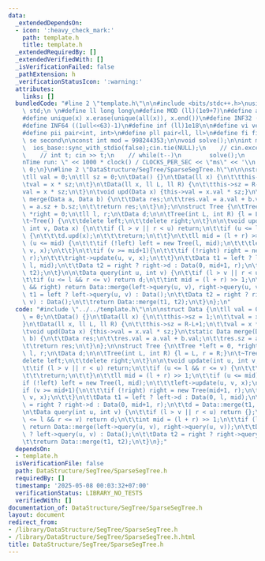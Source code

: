 ```yaml
---
data:
  _extendedDependsOn:
  - icon: ':heavy_check_mark:'
    path: template.h
    title: template.h
  _extendedRequiredBy: []
  _extendedVerifiedWith: []
  _isVerificationFailed: false
  _pathExtension: h
  _verificationStatusIcon: ':warning:'
  attributes:
    links: []
  bundledCode: "#line 2 \"template.h\"\n\n#include <bits/stdc++.h>\nusing namespace\
    \ std;\n \n#define ll long long\n#define MOD (ll)(1e9+7)\n#define all(x) (x).begin(),(x).end()\n\
    #define unique(x) x.erase(unique(all(x)), x.end())\n#define INF32 ((1ull<<31)-1)\n\
    #define INF64 ((1ull<<63)-1)\n#define inf (ll)1e18\n\n#define vi vector<int>\n\
    #define pii pair<int, int>\n#define pll pair<ll, ll>\n#define fi first\n#define\
    \ se second\n\nconst int mod = 998244353;\n\nvoid solve();\n\nint main(){\n  \
    \  ios_base::sync_with_stdio(false);cin.tie(NULL);\n    // cin.exceptions(cin.failbit);\n\
    \    // int t; cin >> t;\n    // while(t--)\n        solve();\n    cerr << \"\\\
    nTime run: \" << 1000 * clock() / CLOCKS_PER_SEC << \"ms\" << '\\n';\n    return\
    \ 0;\n}\n#line 2 \"DataStructure/SegTree/SparseSegTree.h\"\n\n\nstruct Data {\n\
    \tll val = 0;\n\tll sz = 0;\n\tData() {}\n\tData(ll x) {\n\t\tthis->sz = 1;\n\t\
    \tval = x * sz;\n\t}\n\tData(ll x, ll L, ll R) {\n\t\tthis->sz = R-L+1;\n\t\t\
    val = x * sz;\n\t}\n\tvoid upd(Data x) {this->val = x.val * sz;}\n\tstatic Data\
    \ merge(Data a, Data b) {\n\t\tData res;\n\t\tres.val = a.val + b.val;\n\t\tres.sz\
    \ = a.sz + b.sz;\n\t\treturn res;\n\t}\n};\n\nstruct Tree {\n\tTree *left = 0,\
    \ *right = 0;\n\tll l, r;\n\tData d;\n\n\tTree(int L, int R) {l = L, r = R;}\n\
    \t~Tree() {\n\t\tdelete left;\n\t\tdelete right;\n\t}\n\n\tvoid update(int u,\
    \ int v, Data x) {\n\t\tif (l > v || r < u) return;\n\t\tif (u <= l && r <= v)\
    \ {\n\t\t\td.upd(x);\n\t\t\treturn;\n\t\t}\n\t\tll mid = (l + r) >> 1;\n\t\tif\
    \ (u <= mid) {\n\t\t\tif (!left) left = new Tree(l, mid);\n\t\t\tleft->update(u,\
    \ v, x);\n\t\t}\n\t\tif (v >= mid+1){\n\t\t\tif (!right) right = new Tree(mid+1,\
    \ r);\n\t\t\tright->update(u, v, x);\n\t\t}\n\t\tData t1 = left ? left->d : Data(0,\
    \ l, mid);\n\t\tData t2 = right ? right->d : Data(0, mid+1, r);\n\t\td = Data::merge(t1,\
    \ t2);\n\t}\n\n\tData query(int u, int v) {\n\t\tif (l > v || r < u) return {};\n\
    \t\tif (u <= l && r <= v) return d;\n\t\tint mid = (l + r) >> 1;\n\t\tif (left\
    \ && right) return Data::merge(left->query(u, v), right->query(u, v));\n\t\tData\
    \ t1 = left ? left->query(u, v) : Data();\n\t\tData t2 = right ? right->query(u,\
    \ v) : Data();\n\t\treturn Data::merge(t1, t2);\n\t}\n};\n"
  code: "#include \"../../template.h\"\n\n\nstruct Data {\n\tll val = 0;\n\tll sz\
    \ = 0;\n\tData() {}\n\tData(ll x) {\n\t\tthis->sz = 1;\n\t\tval = x * sz;\n\t\
    }\n\tData(ll x, ll L, ll R) {\n\t\tthis->sz = R-L+1;\n\t\tval = x * sz;\n\t}\n\
    \tvoid upd(Data x) {this->val = x.val * sz;}\n\tstatic Data merge(Data a, Data\
    \ b) {\n\t\tData res;\n\t\tres.val = a.val + b.val;\n\t\tres.sz = a.sz + b.sz;\n\
    \t\treturn res;\n\t}\n};\n\nstruct Tree {\n\tTree *left = 0, *right = 0;\n\tll\
    \ l, r;\n\tData d;\n\n\tTree(int L, int R) {l = L, r = R;}\n\t~Tree() {\n\t\t\
    delete left;\n\t\tdelete right;\n\t}\n\n\tvoid update(int u, int v, Data x) {\n\
    \t\tif (l > v || r < u) return;\n\t\tif (u <= l && r <= v) {\n\t\t\td.upd(x);\n\
    \t\t\treturn;\n\t\t}\n\t\tll mid = (l + r) >> 1;\n\t\tif (u <= mid) {\n\t\t\t\
    if (!left) left = new Tree(l, mid);\n\t\t\tleft->update(u, v, x);\n\t\t}\n\t\t\
    if (v >= mid+1){\n\t\t\tif (!right) right = new Tree(mid+1, r);\n\t\t\tright->update(u,\
    \ v, x);\n\t\t}\n\t\tData t1 = left ? left->d : Data(0, l, mid);\n\t\tData t2\
    \ = right ? right->d : Data(0, mid+1, r);\n\t\td = Data::merge(t1, t2);\n\t}\n\
    \n\tData query(int u, int v) {\n\t\tif (l > v || r < u) return {};\n\t\tif (u\
    \ <= l && r <= v) return d;\n\t\tint mid = (l + r) >> 1;\n\t\tif (left && right)\
    \ return Data::merge(left->query(u, v), right->query(u, v));\n\t\tData t1 = left\
    \ ? left->query(u, v) : Data();\n\t\tData t2 = right ? right->query(u, v) : Data();\n\
    \t\treturn Data::merge(t1, t2);\n\t}\n};"
  dependsOn:
  - template.h
  isVerificationFile: false
  path: DataStructure/SegTree/SparseSegTree.h
  requiredBy: []
  timestamp: '2025-05-08 00:03:32+07:00'
  verificationStatus: LIBRARY_NO_TESTS
  verifiedWith: []
documentation_of: DataStructure/SegTree/SparseSegTree.h
layout: document
redirect_from:
- /library/DataStructure/SegTree/SparseSegTree.h
- /library/DataStructure/SegTree/SparseSegTree.h.html
title: DataStructure/SegTree/SparseSegTree.h
---
```

